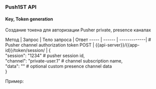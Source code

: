 ### Push1ST API

#### Key, Token generation

Создание токена для авторизации Pusher private, presence каналах

Метод | Запрос | Тело запроса | Ответ 
----- | ------ | -------------| <string> # Pusher channel authorization token
POST | {{api-server}}/{{app-id}}/token/session/ | {<br>"session": "1234" # pusher session id,<br>"channel": "private-user.1" # channel subscription name,<br>"data": "" # optional custom presence channel data<br>}

Пример:
